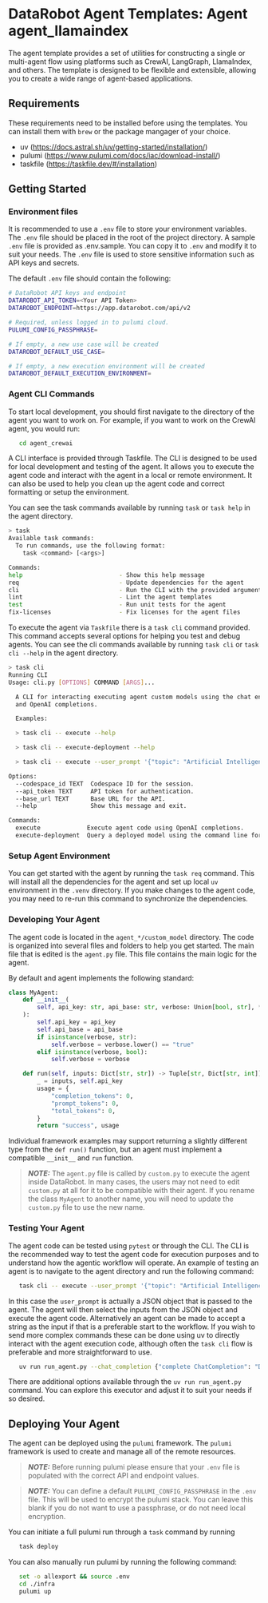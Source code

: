 # DataRobot Agent Templates: Agent agent_llamaindex

The agent template provides a set of utilities for constructing a single or multi-agent flow using platforms such
as CrewAI, LangGraph, LlamaIndex, and others. The template is designed to be flexible and extensible, allowing you
to create a wide range of agent-based applications.

## Requirements
These requirements need to be installed before using the templates. You can install them with `brew` or the package
mangager of your choice.
- uv (https://docs.astral.sh/uv/getting-started/installation/)
- pulumi (https://www.pulumi.com/docs/iac/download-install/)
- taskfile (https://taskfile.dev/#/installation)

## Getting Started
### Environment files
It is recommended to use a `.env` file to store your environment variables. The `.env` file should be placed in the
root of the project directory. A sample `.env` file is provided as .env.sample. You can copy it to `.env` and modify it
to suit your needs. The `.env` file is used to store sensitive information such as API keys and secrets.

The default `.env` file should contain the following:
```bash
# DataRobot API keys and endpoint
DATAROBOT_API_TOKEN=<Your API Token>
DATAROBOT_ENDPOINT=https://app.datarobot.com/api/v2

# Required, unless logged in to pulumi cloud.
PULUMI_CONFIG_PASSPHRASE=

# If empty, a new use case will be created
DATAROBOT_DEFAULT_USE_CASE=

# If empty, a new execution environment will be created
DATAROBOT_DEFAULT_EXECUTION_ENVIRONMENT=
```

### Agent CLI Commands
To start local development, you should first navigate to the directory of the agent you want to work on. For example,
if you want to work on the CrewAI agent, you would run:
```bash
   cd agent_crewai
```

A CLI interface is provided through Taskfile. The CLI is designed to be used for local development and testing of the
agent. It allows you to execute the agent code and interact with the agent in a local or remote environment. It can
also be used to help you clean up the agent code and correct formatting or setup the environment.

You can see the task commands available by running `task` or `task help` in the agent directory.

```bash
> task
Available task commands:
  To run commands, use the following format:
    task <command> [<args>]

Commands:
help                           - Show this help message
req                            - Update dependencies for the agent
cli                            - Run the CLI with the provided arguments or no arguments to see help.
lint                           - Lint the agent templates
test                           - Run unit tests for the agent
fix-licenses                   - Fix licenses for the agent files
```

To execute the agent via `Taskfile` there is a `task cli` command provided. This command accepts several options
for helping you test and debug agents. You can see the cli commands available by running `task cli` or
`task cli --help` in the agent directory.

```bash
> task cli
Running CLI
Usage: cli.py [OPTIONS] COMMAND [ARGS]...

  A CLI for interacting executing agent custom models using the chat endpoint
  and OpenAI completions.

  Examples:

  > task cli -- execute --help

  > task cli -- execute-deployment --help

  > task cli -- execute --user_prompt '{"topic": "Artificial Intelligence"}'

Options:
  --codespace_id TEXT  Codespace ID for the session.
  --api_token TEXT     API token for authentication.
  --base_url TEXT      Base URL for the API.
  --help               Show this message and exit.

Commands:
  execute             Execute agent code using OpenAI completions.
  execute-deployment  Query a deployed model using the command line for...
```

### Setup Agent Environment
You can get started with the agent by running the `task req` command. This will install all the dependencies for the agent
and set up local `uv` environment in the `.venv` directory. If you make changes to the agent code, you may need
to re-run this command to synchronize the dependencies.

### Developing Your Agent
The agent code is located in the `agent_*/custom_model` directory. The code is organized into several files and folders
to help you get started. The main file that is edited is the `agent.py` file. This file contains the main logic for the
agent.

By default and agent implements the following standard:
```python
class MyAgent:
    def __init__(
        self, api_key: str, api_base: str, verbose: Union[bool, str], **kwargs: Any
    ):
        self.api_key = api_key
        self.api_base = api_base
        if isinstance(verbose, str):
            self.verbose = verbose.lower() == "true"
        elif isinstance(verbose, bool):
            self.verbose = verbose

    def run(self, inputs: Dict[str, str]) -> Tuple[str, Dict[str, int]]:
        _ = inputs, self.api_key
        usage = {
            "completion_tokens": 0,
            "prompt_tokens": 0,
            "total_tokens": 0,
        }
        return "success", usage
```

Individual framework examples may support returning a slightly different type from the `def run()` function,
but an agent must implement a compatible `__init__` and `run` function.

> **_NOTE:_** The `agent.py` file is called by `custom.py` to execute the agent inside DataRobot. In many cases,
> the users may not need to edit `custom.py` at all for it to be compatible with their agent. If you rename the
> class `MyAgent` to another name, you will need to update the `custom.py` file to use the new name.

### Testing Your Agent
The agent code can be tested using `pytest` or through the CLI. The CLI is the recommended way to test the agent
code for execution purposes and to understand how the agentic workflow will operate. An example of testing an agent
is to navigate to the agent directory and run the following command:
```bash
   task cli -- execute --user_prompt '{"topic": "Artificial Intelligence"}'
```

In this case the `user_prompt` is actually a JSON object that is passed to the agent. The agent will then select the inputs
from the JSON object and execute the agent code. Alternatively an agent can be made to accept a string as the input
if that is a preferable start to the workflow. If you wish to send more complex commands these can be done
using uv to directly interact with the agent execution code, although often the `task cli` flow is preferable and more
straightforward to use.
```bash
   uv run run_agent.py --chat_completion {"complete ChatCompletion": "Dictionary"} --custom_model_dir "./custom_model"
```

There are additional options available through the `uv run run_agent.py` command. You can explore this executor and
adjust it to suit your needs if so desired.

## Deploying Your Agent
The agent can be deployed using the `pulumi` framework. The `pulumi` framework is used to create and manage
all of the remote resources.

> **_NOTE:_** Before running pulumi please ensure that your `.env` file is populated with the correct API and
> endpoint values.

> **_NOTE:_** You can define a default `PULUMI_CONFIG_PASSPHRASE` in the `.env` file. This will be used to encrypt
> the pulumi stack. You can leave this blank if you do not want to use a passphrase, or do not need local encryption.

You can initiate a full pulumi run through a `task` command by running
```bash
   task deploy
```

You can also manually run pulumi by running the following command:
```bash
   set -o allexport && source .env
   cd ./infra
   pulumi up
```
